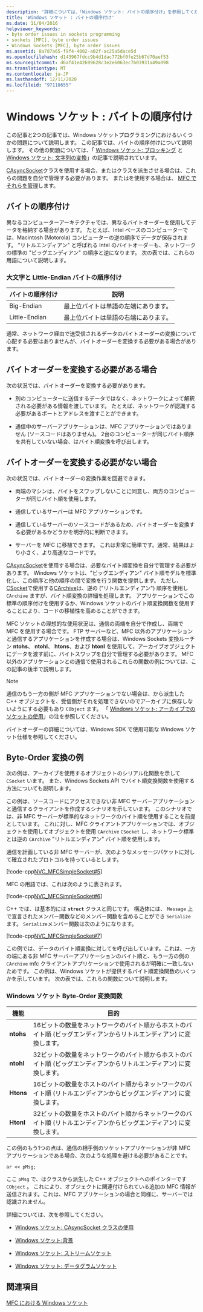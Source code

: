 ```yaml
---
description: '詳細については、「Windows ソケット: バイトの順序付け」を参照してください。'
title: 'Windows ソケット : バイトの順序付け'
ms.date: 11/04/2016
helpviewer_keywords:
- byte order issues in sockets programming
- sockets [MFC], byte order issues
- Windows Sockets [MFC], byte order issues
ms.assetid: 8a787a65-f9f4-4002-a02f-ac25a5dace5d
ms.openlocfilehash: d143967fdcc9b4d1dac772bf0fe25b67d70aef53
ms.sourcegitcommit: d6af41e42699628c3e2e6063ec7b03931a49a098
ms.translationtype: MT
ms.contentlocale: ja-JP
ms.lasthandoff: 12/11/2020
ms.locfileid: "97118655"
---
```

# <a name="windows-sockets-byte-ordering"></a>Windows ソケット : バイトの順序付け

この記事と2つの記事では、Windows ソケットプログラミングにおけるいくつかの問題について説明します。 この記事では、バイトの順序付けについて説明します。 その他の問題については、「 [Windows ソケット: ブロッキング](../mfc/windows-sockets-blocking.md) と [Windows ソケット: 文字列の変換](../mfc/windows-sockets-converting-strings.md)」の記事で説明されています。

[CAsyncSocket](../mfc/reference/casyncsocket-class.md)クラスを使用する場合、またはクラスを派生させる場合は、これらの問題を自分で管理する必要があります。 またはを使用する場合は、 [MFC でそれらを管理](../mfc/reference/csocket-class.md)します。

## <a name="byte-ordering"></a>バイトの順序付け

異なるコンピューターアーキテクチャでは、異なるバイトオーダーを使用してデータを格納する場合があります。 たとえば、Intel ベースのコンピューターでは、Macintosh (Motorola) コンピューターの逆の順序でデータが保存されます。 "リトルエンディアン" と呼ばれる Intel のバイトオーダーも、ネットワークの標準の "ビッグエンディアン" の順序と逆になります。 次の表では、これらの用語について説明します。

### <a name="big--and-little-endian-byte-ordering"></a>大文字と Little-Endian バイトの順序付け

|バイトの順序付け|説明|
|-------------------|-------------|
|Big-Endian|最上位バイトは単語の左端にあります。|
|Little-Endian|最上位バイトは単語の右端にあります。|

通常、ネットワーク経由で送受信されるデータのバイトオーダーの変換について心配する必要はありませんが、バイトオーダーを変換する必要がある場合があります。

## <a name="when-you-must-convert-byte-orders"></a>バイトオーダーを変換する必要がある場合

次の状況では、バイトオーダーを変換する必要があります。

- 別のコンピューターに送信するデータではなく、ネットワークによって解釈される必要がある情報を渡しています。 たとえば、ネットワークが認識する必要があるポートとアドレスを渡すことができます。

- 通信中のサーバーアプリケーションは、MFC アプリケーションではありません (ソースコードはありません)。 2台のコンピューターが同じバイト順序を共有していない場合、はバイト順変換を呼び出します。

## <a name="when-you-do-not-have-to-convert-byte-orders"></a>バイトオーダーを変換する必要がない場合

次の状況では、バイトオーダーの変換作業を回避できます。

- 両端のマシンは、バイトをスワップしないことに同意し、両方のコンピューターが同じバイト順を使用します。

- 通信しているサーバーは MFC アプリケーションです。

- 通信しているサーバーのソースコードがあるため、バイトオーダーを変換する必要があるかどうかを明示的に判断できます。

- サーバーを MFC に移植できます。 これは非常に簡単です。通常、結果はより小さく、より高速なコードです。

[CAsyncSocket](../mfc/reference/casyncsocket-class.md)を使用する場合は、必要なバイト順変換を自分で管理する必要があります。 Windows ソケットは、"ビッグエンディアン" バイト順モデルを標準化し、この順序と他の順序の間で変換を行う関数を提供します。 ただし、 [CSocket](../mfc/reference/csocket-class.md)で使用する[CArchive](../mfc/reference/carchive-class.md)は、逆の ("リトルエンディアン") 順序を使用し `CArchive` ますが、バイト順変換の詳細を処理します。 アプリケーションでこの標準の順序付けを使用するか、Windows ソケットのバイト順変換関数を使用することにより、コードの移植性を高めることができます。

MFC ソケットの理想的な使用状況は、通信の両端を自分で作成し、両端で MFC を使用する場合です。 FTP サーバーなど、MFC 以外のアプリケーションと通信するアプリケーションを作成する場合は、Windows Sockets 変換ルーチン **ntohs**、 **ntohl**、 **htons**、および **htonl** を使用して、アーカイブオブジェクトにデータを渡す前に、バイトスワップを自分で管理する必要があります。 MFC 以外のアプリケーションとの通信で使用されるこれらの関数の例については、この記事の後半で説明します。

> [!NOTE]
> 通信のもう一方の側が MFC アプリケーションでない場合は、から派生した C++ オブジェクトを、受信側がそれを処理できないのでアーカイブに保存しないようにする必要もあり `CObject` ます。 「 [Windows ソケット: アーカイブでのソケットの使用](../mfc/windows-sockets-using-sockets-with-archives.md)」の注を参照してください。

バイトオーダーの詳細については、Windows SDK で使用可能な Windows ソケット仕様を参照してください。

## <a name="a-byte-order-conversion-example"></a>Byte-Order 変換の例

次の例は、アーカイブを使用するオブジェクトのシリアル化関数を示して `CSocket` います。 また、Windows Sockets API でバイト順変換関数を使用する方法についても説明します。

この例は、ソースコードにアクセスできない非 MFC サーバーアプリケーションと通信するクライアントを作成するシナリオを示しています。 このシナリオでは、非 MFC サーバーが標準的なネットワークのバイト順を使用することを前提としています。 これに対し、MFC クライアントアプリケーションでは、オブジェクトを使用してオブジェクトを使用 `CArchive` `CSocket` し、ネットワーク標準とは逆の `CArchive` "リトルエンディアン" バイト順を使用します。

通信を計画している非 MFC サーバーが、次のようなメッセージパケットに対して確立されたプロトコルを持っているとします。

[!code-cpp[NVC_MFCSimpleSocket#5](../mfc/codesnippet/cpp/windows-sockets-byte-ordering_1.cpp)]

MFC の用語では、これは次のように表されます。

[!code-cpp[NVC_MFCSimpleSocket#6](../mfc/codesnippet/cpp/windows-sockets-byte-ordering_2.cpp)]

C++ では、は基本的には **`struct`** クラスと同じです。 構造体には、 `Message` 上で宣言されたメンバー関数などのメンバー関数を含めることができ `Serialize` ます。 `Serialize`メンバー関数は次のようになります。

[!code-cpp[NVC_MFCSimpleSocket#7](../mfc/codesnippet/cpp/windows-sockets-byte-ordering_3.cpp)]

この例では、データのバイト順変換に対してを呼び出しています。これは、一方の端にある非 MFC サーバーアプリケーションのバイト順と、もう一方の側の `CArchive` mfc クライアントアプリケーションで使用されるが明確に一致しないためです。 この例は、Windows ソケットが提供するバイト順変換関数のいくつかを示しています。 次の表では、これらの関数について説明します。

### <a name="windows-sockets-byte-order-conversion-functions"></a>Windows ソケット Byte-Order 変換関数

|機能|目的|
|--------------|-------------|
|**ntohs**|16ビットの数量をネットワークのバイト順からホストのバイト順 (ビッグエンディアンからリトルエンディアン) に変換します。|
|**ntohl**|32ビットの数量をネットワークのバイト順からホストのバイト順 (ビッグエンディアンからリトルエンディアン) に変換します。|
|**Htons**|16ビットの数量をホストのバイト順からネットワークのバイト順 (リトルエンディアンからビッグエンディアン) に変換します。|
|**Htonl**|32ビットの数量をホストのバイト順からネットワークのバイト順 (リトルエンディアンからビッグエンディアン) に変換します。|

この例のもう1つの点は、通信の相手側のソケットアプリケーションが非 MFC アプリケーションである場合、次のような処理を避ける必要があることです。

`ar << pMsg;`

ここ `pMsg` で、はクラスから派生した C++ オブジェクトへのポインターです `CObject` 。 これにより、オブジェクトに関連付けられている追加の MFC 情報が送信されます。これは、MFC アプリケーションの場合と同様に、サーバーでは認識されません。

詳細については、次を参照してください。

- [Windows ソケット: CAsyncSocket クラスの使用](../mfc/windows-sockets-using-class-casyncsocket.md)

- [Windows ソケット:背景](../mfc/windows-sockets-background.md)

- [Windows ソケット: ストリームソケット](../mfc/windows-sockets-stream-sockets.md)

- [Windows ソケット: データグラムソケット](../mfc/windows-sockets-datagram-sockets.md)

## <a name="see-also"></a>関連項目

[MFC における Windows ソケット](../mfc/windows-sockets-in-mfc.md)

